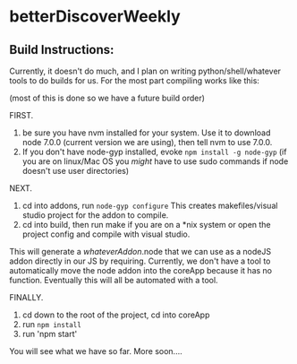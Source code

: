 # betterDiscoverWeekly

## Build Instructions:

Currently, it doesn't do much, and I plan on writing python/shell/whatever tools to do builds for us.
For the most part compiling works like this:

(most of this is done so we have a future build order)

FIRST.
1. be sure you have nvm installed for your system. Use it to download node 7.0.0 (current version we are using), then tell nvm to use 7.0.0.
2. If you don't have node-gyp installed, evoke `npm install -g node-gyp` (if you are on linux/Mac OS you *might* have to use sudo commands if node doesn't use user directories)

NEXT. 
1. cd into addons, run `node-gyp configure` This creates makefiles/visual studio project for the addon to compile. 
2. cd into build, then run make if you are on a *nix system or open the project config and compile with visual studio.

This will generate a _whateverAddon_.node that we can use as a nodeJS addon directly in our JS by requiring. Currently, we don't have a tool to automatically move the node addon into the coreApp because it has no function. Eventually this will all be automated with a tool.

FINALLY.
1. cd down to the root of the project, cd into coreApp
2. run `npm install`
3. run 'npm start'

You will see what we have so far. More soon....
